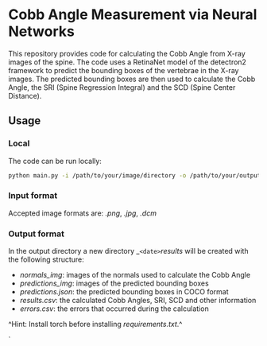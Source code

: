 # Cobb Angle Measurement via Neural Networks

This repository provides code for calculating the Cobb Angle from X-ray images of the spine. 
The code uses a RetinaNet model of  the detectron2 framework to predict the bounding boxes of the vertebrae in the X-ray images. 
The predicted bounding boxes are then used to calculate the Cobb Angle, the SRI (Spine Regression Integral) and the SCD (Spine Center Distance).

## Usage
### Local
The code can be run locally:
```bash
python main.py -i /path/to/your/image/directory -o /path/to/your/output/directory
```
### Input format
Accepted image formats are: _.png_, _.jpg_, _.dcm_


### Output format
In the output directory a new directory _`<date>`_results_ will be created with the following structure:

- _normals_img_: images of the normals used to calculate the Cobb Angle
- _predictions_img_: images of the predicted bounding boxes
- _predictions.json_: the predicted bounding boxes in COCO format
- _results.csv_: the calculated Cobb Angles, SRI, SCD and other information
- _errors.csv_: the errors that occurred during the calculation


^Hint: Install torch before installing _requirements.txt_.^




`
